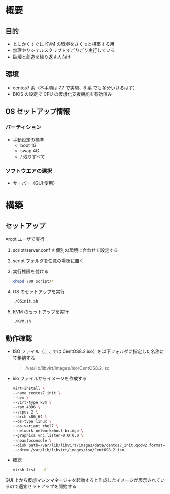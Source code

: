 # 概要

## 目的

- とにかくすぐに KVM の環境をさくっと構築する用
- 無理やりシェルスクリプトでごりごり実行している
- 破壊と創造を繰り返す人向け

## 環境

- centos7 系（本手順は 7.7 で実施、8 系 でも多分いけるはず）
- BIOS の設定で CPU の仮想化支援機能を有効済み

## OS セットアップ情報

### パーティション

- 手動設定の標準
  - boot 1G
  - swap 4G
  - / 残りすべて

### ソフトウエアの選択

- サーバー（GUI 使用）

# 構築

## セットアップ

※root ユーザで実行

1. script/server.conf を個別の環境に合わせて設定する
1. script フォルダを任意の場所に置く
1. 実行権限を付ける

   ```sh
   chmod 700 script/*
   ```

1. OS のセットアップを実行

   ```sh
   ./OSinit.sh
   ```

1. KVM のセットアップを実行

   ```sh
   ./KVM.sh
   ```

## 動作確認

- ISO ファイル（ここでは CentOS8.2.iso）を以下フォルダに指定した名称にて格納する

  > /var/lib/libvirt/images/iso/CentOS8.2.iso

- iso ファイルからイメージを作成する

  ```sh
  virt-install \
  --name centos7_init \
  --hvm \
  --virt-type kvm \
  --ram 4096 \
  --vcpus 2 \
  --arch x86_64 \
  --os-type linux \
  --os-variant rhel7 \
  --network network=host-bridge \
  --graphics vnc,listen=0.0.0.0 \
  --noautoconsole \
  --disk path=/var/lib/libvirt/images/data/centos7_init.qcow2,format=qcow2,size=20,sparse=true \
  --cdrom /var/lib/libvirt/images/iso/CentOS8.2.iso
  ```

- 確認

  ```sh
  virsh list --all
  ```

GUI 上から仮想マシンマネージャを起動すると作成したイメージが表示されているので適宜セットアップを開始する
